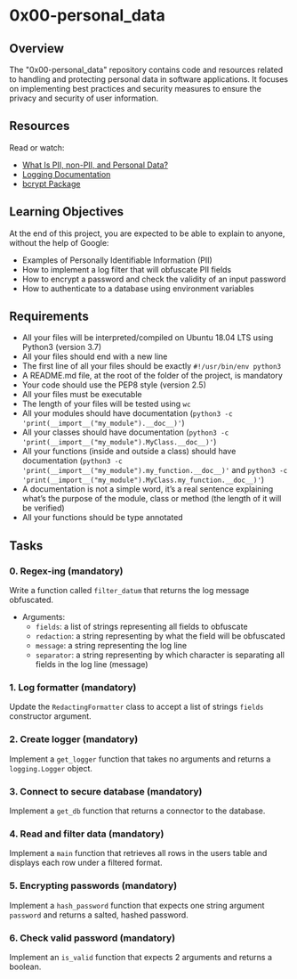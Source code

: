 # 0x00-personal_data

## Overview
The "0x00-personal_data" repository contains code and resources related to handling and protecting personal data in software applications. It focuses on implementing best practices and security measures to ensure the privacy and security of user information.

## Resources
Read or watch:
- [What Is PII, non-PII, and Personal Data?](https://digitalguardian.com/blog/what-personally-identifiable-information-pii)
- [Logging Documentation](https://docs.python.org/3/library/logging.html)
- [bcrypt Package](https://pypi.org/project/bcrypt/)

## Learning Objectives
At the end of this project, you are expected to be able to explain to anyone, without the help of Google:
- Examples of Personally Identifiable Information (PII)
- How to implement a log filter that will obfuscate PII fields
- How to encrypt a password and check the validity of an input password
- How to authenticate to a database using environment variables

## Requirements
- All your files will be interpreted/compiled on Ubuntu 18.04 LTS using Python3 (version 3.7)
- All your files should end with a new line
- The first line of all your files should be exactly `#!/usr/bin/env python3`
- A README.md file, at the root of the folder of the project, is mandatory
- Your code should use the PEP8 style (version 2.5)
- All your files must be executable
- The length of your files will be tested using `wc`
- All your modules should have documentation (`python3 -c 'print(__import__("my_module").__doc__)'`)
- All your classes should have documentation (`python3 -c 'print(__import__("my_module").MyClass.__doc__)'`)
- All your functions (inside and outside a class) should have documentation (`python3 -c 'print(__import__("my_module").my_function.__doc__)'` and `python3 -c 'print(__import__("my_module").MyClass.my_function.__doc__)'`)
- A documentation is not a simple word, it’s a real sentence explaining what’s the purpose of the module, class or method (the length of it will be verified)
- All your functions should be type annotated

## Tasks
### 0. Regex-ing (mandatory)
Write a function called `filter_datum` that returns the log message obfuscated.

- Arguments:
  - `fields`: a list of strings representing all fields to obfuscate
  - `redaction`: a string representing by what the field will be obfuscated
  - `message`: a string representing the log line
  - `separator`: a string representing by which character is separating all fields in the log line (message)

### 1. Log formatter (mandatory)
Update the `RedactingFormatter` class to accept a list of strings `fields` constructor argument.

### 2. Create logger (mandatory)
Implement a `get_logger` function that takes no arguments and returns a `logging.Logger` object.

### 3. Connect to secure database (mandatory)
Implement a `get_db` function that returns a connector to the database.

### 4. Read and filter data (mandatory)
Implement a `main` function that retrieves all rows in the users table and displays each row under a filtered format.

### 5. Encrypting passwords (mandatory)
Implement a `hash_password` function that expects one string argument `password` and returns a salted, hashed password.

### 6. Check valid password (mandatory)
Implement an `is_valid` function that expects 2 arguments and returns a boolean.


